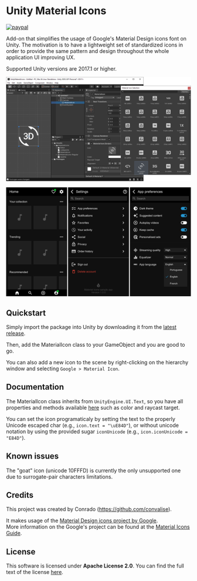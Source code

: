 # Unity Material Icons

[![paypal](https://img.shields.io/badge/Donate-PayPal-green.svg)](https://www.paypal.com/cgi-bin/webscr?cmd=_s-xclick&hosted_button_id=YAUUBSC3KYUEC&source=url)

Add-on that simplifies the usage of Google's Material Design icons font on Unity. The motivation is to have a lightweight set of standardized icons in order to provide the same pattern and design throughout the whole application UI improving UX.

Supported Unity versions are 2017.1 or higher.

![preview](doc/preview.png)

![sample](doc/sample.png)

## Quickstart

Simply import the package into Unity by downloading it from the [latest release](https://github.com/convalise/unity-material-icons/releases/latest).

Then, add the MaterialIcon class to your GameObject and you are good to go.

You can also add a new icon to the scene by right-clicking on the hierarchy window and selecting `Google > Material Icon`.

## Documentation

The MaterialIcon class inherits from `UnityEngine.UI.Text`, so you have all properties and methods available [here](https://docs.unity3d.com/Packages/com.unity.ugui@1.0/manual/script-Text.html) such as color and raycast target.

You can set the icon programaticaly by setting the text to the properly Unicode escaped char (e.g., `icon.text = "\uE84D"`), or without unicode notation by using the provided sugar `iconUnicode` (e.g., `icon.iconUnicode = "E84D"`).

## Known issues

The "goat" icon (unicode 10FFFD) is currently the only unsupported one due to surrogate-pair characters limitations.

## Credits

This project was created by Conrado (https://github.com/convalise).

It makes usage of the [Material Design icons project by Google](https://github.com/google/material-design-icons).\
More information on the Google's project can be found at the [Material Icons Guide](http://google.github.io/material-design-icons/).

## License

This software is licensed under **Apache License 2.0**. You can find the full text of the license [here](LICENSE).

